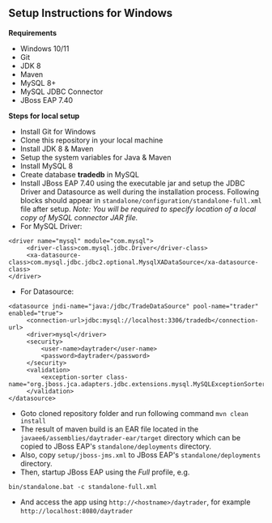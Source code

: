 ## Setup Instructions for Windows

**Requirements**

 - Windows 10/11
 - Git
 - JDK 8
 - Maven
 - MySQL 8+
 - MySQL JDBC Connector
 - JBoss EAP 7.40
 
 **Steps for local setup**
 
 - Install Git for Windows
 - Clone this repository in your local machine
 - Install JDK 8 & Maven
 - Setup the system variables for Java & Maven
 - Install MySQL 8
 - Create database **tradedb** in MySQL 
 - Install JBoss EAP 7.40 using the executable jar and setup the JDBC Driver and Datasource as well during the installation process.
Following blocks should appear in `standalone/configuration/standalone-full.xml` file after setup. *Note: You will be required to specify location of a local copy of MySQL connector JAR file.*
- For MySQL Driver:
```
<driver name="mysql" module="com.mysql">
     <driver-class>com.mysql.jdbc.Driver</driver-class>
     <xa-datasource-class>com.mysql.jdbc.jdbc2.optional.MysqlXADataSource</xa-datasource-class>
</driver>
```
- For Datasource:
```
<datasource jndi-name="java:/jdbc/TradeDataSource" pool-name="trader" enabled="true">
     <connection-url>jdbc:mysql://localhost:3306/tradedb</connection-url>
     <driver>mysql</driver>
     <security>
         <user-name>daytrader</user-name>
         <password>daytrader</password>
     </security>
     <validation>
         <exception-sorter class-name="org.jboss.jca.adapters.jdbc.extensions.mysql.MySQLExceptionSorter"/>
     </validation>
</datasource>
```
- Goto cloned repository folder and run following command 
	 `mvn clean install` 
- The result of maven build is an EAR file located in the `javaee6/assemblies/daytrader-ear/target` directory which can be copied to JBoss EAP's `standalone/deployments` directory.
- Also, copy `setup/jboss-jms.xml` to JBoss EAP's `standalone/deployments` directory.
- Then, startup JBoss EAP using the  _Full_  profile, e.g.

```
bin/standalone.bat -c standalone-full.xml
```

- And access the app using  `http://<hostname>/daytrader`, for example  `http://localhost:8080/daytrader`

